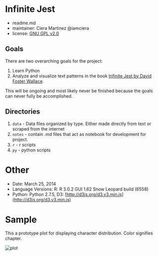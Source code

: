 # Infinite Jest

- readme.md
- maintainer: Ciera Martinez @iamciera
- license: [GNU GPL v2.0](http://choosealicense.com/licenses/gpl-2.0/)

## Goals

There are two overarching goals for the project:

1. Learn Python
2. Analyze and visualize text patterns in the book [Infinite Jest by David Foster Wallace](http://en.wikipedia.org/wiki/Infinite_Jest). 

This will be ongoing and most likely never be finished because the goals can never fully be accomplished.

## Directories

1. `data` - Data files organized by type.  Either made directly from text or scraped from the internet
2. `notes` - contain .md files that act as notebook for development for project. 
3. `r` - r scripts
4. `py` - python scripts

# Other

- Date: March 25, 2014
- Language Versions: R: R 3.0.2 GUI 1.62 Snow Leopard build (6558)
- Python: Python 2.7.5, D3: [http://d3js.org/d3.v3.min.js](http://d3js.org/d3.v3.min.js)

# Sample

This a prototype plot for displaying character distribution. Color signifies chapter.

![plot](./R/Rplot01.png)

